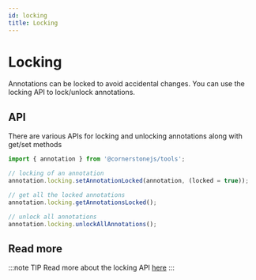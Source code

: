 ```yaml
---
id: locking
title: Locking
---
```


# Locking

Annotations can be locked to avoid accidental changes. You can use
the locking API to lock/unlock annotations.

## API

There are various APIs for locking and unlocking annotations along with get/set methods

```js
import { annotation } from '@cornerstonejs/tools';

// locking of an annotation
annotation.locking.setAnnotationLocked(annotation, (locked = true));

// get all the locked annotations
annotation.locking.getAnnotationsLocked();

// unlock all annotations
annotation.locking.unlockAllAnnotations();
```

## Read more

:::note TIP
Read more about the locking API [here](/api/tools/namespace/annotation#locking)
:::
